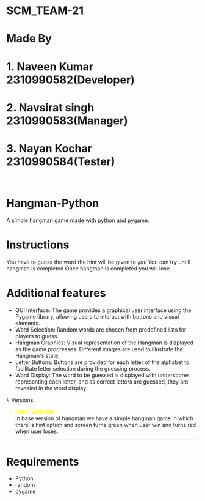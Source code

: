 # SCM_TEAM-21
# Made By 
# 1. Naveen Kumar 2310990582(Developer)
# 2. Navsirat singh 2310990583(Manager)
# 3. Nayan Kochar 2310990584(Tester)
</br>

# Hangman-Python
A simple hangman game made with python and pygame.

# Instructions
You have to guess the word the hint will be given to you 
You can try untill hangman is completed
Once hangman is completed you will lose.

# Additional features
<ul>
<li>GUI Interface: The game provides a graphical user interface using the Pygame library, allowing users to interact with buttons and visual elements.
</li>
  <li>
Word Selection: Random words are chosen from predefined lists for players to guess.</li>
<li>
Hangman Graphics: Visual representation of the Hangman is displayed as the game progresses. Different images are used to illustrate the Hangman's state.
</li>
  <li>
Letter Buttons: Buttons are provided for each letter of the alphabet to facilitate letter selection during the guessing process.</li>
<li>
Word Display: The word to be guessed is displayed with underscores representing each letter, and as correct letters are guessed, they are revealed in the word display.</li>
</ul>
# Versions
<ul>
<li style ="color: yellow; "> <b>BASE VERSION </b></li>
In base version of hangman we have a simple hangman game in which there is hint option and screen turns green when user win and turns red when user loses. </br><hr>
</ul>

# Requirements
- Python 
- random
- pygame
